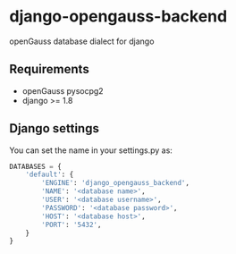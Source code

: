 # django-opengauss-backend

openGauss database dialect for django

## Requirements

- openGauss pysocpg2
- django >= 1.8

## Django settings

You can set the name in your settings.py as:

```python
DATABASES = {
    'default': {
        'ENGINE': 'django_opengauss_backend',
        'NAME': '<database name>',
        'USER': '<database username>',
        'PASSWORD': '<database password>',
        'HOST': '<database host>',
        'PORT': '5432',
    }
}
```
